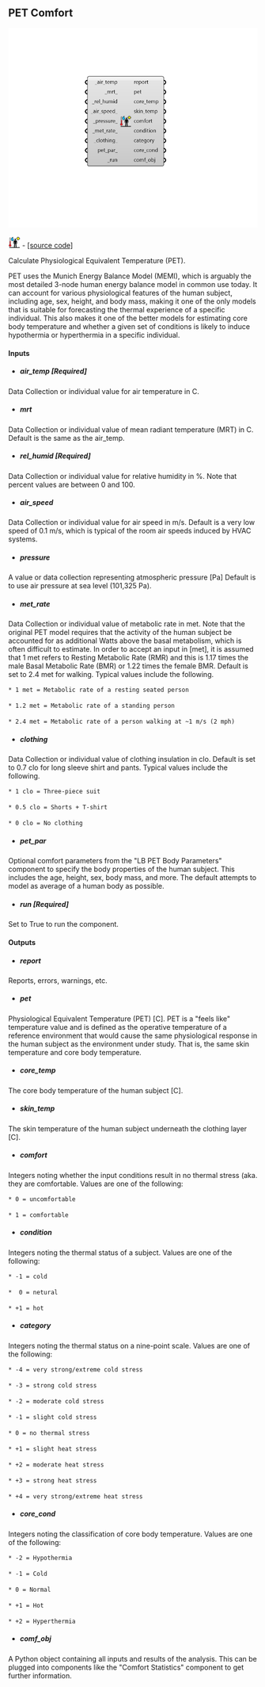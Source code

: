 ## PET Comfort

![](../../images/components/PET_Comfort.png)

![](../../images/icons/PET_Comfort.png) - [[source code]](https://github.com/ladybug-tools/ladybug-grasshopper/blob/master/ladybug_grasshopper/src//LB%20PET%20Comfort.py)


Calculate Physiological Equivalent Temperature (PET). 

PET uses the Munich Energy Balance Model (MEMI), which is arguably the most detailed 3-node human energy balance model in common use today. It can account for various physiological features of the human subject, including age, sex, height, and body mass, making it one of the only models that is suitable for forecasting the thermal experience of a specific individual. This also makes it one of the better models for estimating core body temperature and whether a given set of conditions is likely to induce hypothermia or hyperthermia in a specific individual. 



#### Inputs
* ##### air_temp [Required]
Data Collection or individual value for air temperature in C. 
* ##### mrt 
Data Collection or individual value of mean radiant temperature (MRT) in C. Default is the same as the air_temp. 
* ##### rel_humid [Required]
Data Collection or individual value for relative humidity in %. Note that percent values are between 0 and 100. 
* ##### air_speed 
Data Collection or individual value for air speed in m/s. Default is a very low speed of 0.1 m/s, which is typical of the room air speeds induced by HVAC systems. 
* ##### pressure 
A value or data collection representing atmospheric pressure [Pa] Default is to use air pressure at sea level (101,325 Pa). 
* ##### met_rate 
Data Collection or individual value of metabolic rate in met. Note that the original PET model requires that the activity of the human subject be accounted for as additional Watts above the basal metabolism, which is often difficult to estimate. In order to accept an input in [met], it is assumed that 1 met refers to Resting Metabolic Rate (RMR) and this is 1.17 times the male Basal Metabolic Rate (BMR) or 1.22 times the female BMR. Default is set to 2.4 met for walking. Typical values include the following. 


    * 1 met = Metabolic rate of a resting seated person

    * 1.2 met = Metabolic rate of a standing person

    * 2.4 met = Metabolic rate of a person walking at ~1 m/s (2 mph)
* ##### clothing 
Data Collection or individual value of clothing insulation in clo. Default is set to 0.7 clo for long sleeve shirt and pants. Typical values include the following. 


    * 1 clo = Three-piece suit

    * 0.5 clo = Shorts + T-shirt

    * 0 clo = No clothing
* ##### pet_par 
Optional comfort parameters from the "LB PET Body Parameters" component to specify the body properties of the human subject. This includes the age, height, sex, body mass, and more. The default attempts to model as average of a human body as possible. 
* ##### run [Required]
Set to True to run the component. 

#### Outputs
* ##### report
Reports, errors, warnings, etc. 
* ##### pet
Physiological Equivalent Temperature (PET) [C]. PET is a "feels like" temperature value and is defined as the operative temperature of a reference environment that would cause the same physiological response in the human subject as the environment under study. That is, the same skin temperature and core body temperature. 
* ##### core_temp
The core body temperature of the human subject [C]. 
* ##### skin_temp
The skin temperature of the human subject underneath the clothing layer [C]. 
* ##### comfort
Integers noting whether the input conditions result in no thermal stress (aka. they are comfortable. 
Values are one of the following: 

    * 0 = uncomfortable

    * 1 = comfortable
* ##### condition
Integers noting the thermal status of a subject. 
Values are one of the following: 

    * -1 = cold

    *  0 = netural

    * +1 = hot
* ##### category
Integers noting the thermal status on a nine-point scale. 
Values are one of the following: 

    * -4 = very strong/extreme cold stress

    * -3 = strong cold stress

    * -2 = moderate cold stress

    * -1 = slight cold stress

    * 0 = no thermal stress

    * +1 = slight heat stress

    * +2 = moderate heat stress

    * +3 = strong heat stress

    * +4 = very strong/extreme heat stress
* ##### core_cond
Integers noting the classification of core body temperature. 
Values are one of the following: 

    * -2 = Hypothermia

    * -1 = Cold

    * 0 = Normal

    * +1 = Hot

    * +2 = Hyperthermia
* ##### comf_obj
A Python object containing all inputs and results of the analysis.  This can be plugged into components like the "Comfort Statistics" component to get further information. 